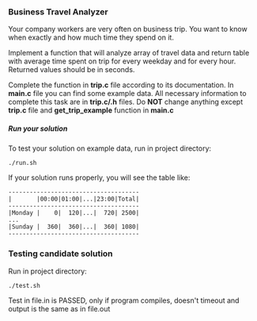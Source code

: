### Business Travel Analyzer

 Your company workers are very often on business trip. You want to know when exactly 
 and how much time they spend on it. 
 
 Implement a function that will analyze array of travel data
 and return table with average time spent on trip for every weekday and for every hour.
 Returned values should be in seconds.
 
 Complete the function in <b>trip.c</b> file according to its documentation. In <b>main.c</b> file you can find
 some example data. All necessary information to complete this task are in <b>trip.c/.h</b> files.
 Do <b>NOT</b> change anything except <b>trip.c</b> file and <b>get_trip_example</b> function in <b>main.c</b>
 
##### Run your solution

To test your solution on example data, run in project directory:
```
./run.sh
```
If your solution runs properly, you will see the table like:
```
-------------------------------------
|       |00:00|01:00|...|23:00|Total|
-------------------------------------
|Monday |    0|  120|...|  720| 2500|
...
|Sunday |  360|  360|...|  360| 1080|
-------------------------------------
```


### Testing candidate solution

Run in project directory:
```
./test.sh
```
Test in file.in is PASSED, only if program compiles, doesn't timeout and output is the same as in file.out